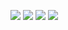 ![](https://i.imgur.com/dnxNpLY.png "")
![](https://i.imgur.com/QNbdQtH.png "")
![](https://i.imgur.com/s4n7O9M.png "")
[![](https://i.imgur.com/kaMSYSE.png "")](https://www.curseforge.com/minecraft/mc-mods/sao-ui "")
